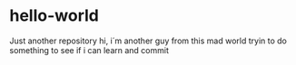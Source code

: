 # hello-world
Just another repository
hi, i´m another guy from this mad world tryin to do something to see if i can learn and commit
